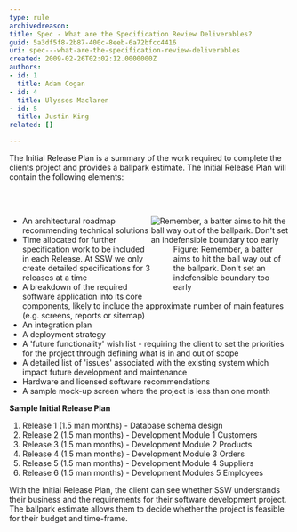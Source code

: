 ```yaml
---
type: rule
archivedreason: 
title: Spec - What are the Specification Review Deliverables?
guid: 5a3df5f8-2b87-400c-8eeb-6a72bfcc4416
uri: spec---what-are-the-specification-review-deliverables
created: 2009-02-26T02:02:12.0000000Z
authors:
- id: 1
  title: Adam Cogan
- id: 4
  title: Ulysses Maclaren
- id: 5
  title: Justin King
related: []

---
```



<p>The Initial Release Plan is a summary of the work required to complete the clients project and provides a ballpark estimate. The Initial Release Plan will contain the following elements&#58; </p>
<br><excerpt class='endintro'></excerpt><br>
<dl style="width&#58;249px;float&#58;right;clear&#58;both;" class="image">
<dt><img class="ms-rteCustom-ImageArea" border="0" alt="Remember, a batter aims to hit the ball way out of the ballpark. Don't set an indefensible boundary too early" src="/Standards/Management/RulesToBetterProjectManagement/PublishingImages/ProjectManagement_BallPark_Catch.jpg" /></dt>
<dd><span class="ms-rteCustom-FigureNormal">Figure&#58; Remember, a batter aims to hit the ball way out of the ballpark. Don't set an indefensible boundary too early</span></dd></dl>
<ul>
<li>An architectural roadmap recommending technical solutions</li>
<li>Time allocated for further specification work to be included in each Release. At SSW we only create detailed specifications for 3 releases at a time</li>
<li>A breakdown of the required software application into its core components, likely to include the approximate number of main features (e.g. screens, reports or sitemap)</li>
<li>An integration plan</li>
<li>A deployment strategy</li>
<li>A 'future functionality' wish list - requiring the client to set the priorities for the project through defining what is in and out of scope</li>
<li>A detailed list of 'issues' associated with the existing system which impact future development and maintenance</li>
<li>Hardware and licensed software recommendations</li>
<li>A sample mock-up screen where the project is less than one month</li></ul>
<p><strong>Sample Initial Release Plan</strong> </p>
<ol>
<li>Release&#160;1 (1.5 man months) - Database schema design</li>
<li>Release&#160;2 (1.5 man months) - Development Module 1 Customers</li>
<li>Release&#160;3 (1.5 man months) - Development Module 2 Products</li>
<li>Release&#160;4 (1.5 man months) - Development Module 3 Orders</li>
<li>Release&#160;5 (1.5 man months) - Development Module 4 Suppliers</li>
<li>Release&#160;6 (1.5 man months) - Development Modules 5 Employees</li></ol>
<p>With the Initial Release Plan, the client can see whether SSW understands their business and the requirements for their software development project. The ballpark estimate allows them to decide whether the project is feasible for their budget and time-frame. </p>
<p>&#160;</p>


